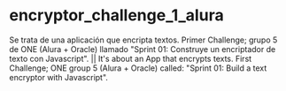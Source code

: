 # encryptor_challenge_1_alura
Se trata de una aplicación que encripta textos. Primer Challenge; grupo 5 de ONE (Alura + Oracle) llamado "Sprint 01: Construye un encriptador de texto con Javascript". || It's about an App that encrypts texts. First Challenge; ONE group 5 (Alura + Oracle) called: "Sprint 01: Build a text encryptor with Javascript". 
